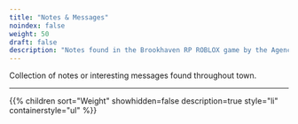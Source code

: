 ```yaml
---
title: "Notes & Messages"
noindex: false
weight: 50
draft: false
description: "Notes found in the Brookhaven RP ROBLOX game by the Agency, Mr. B, Mr. Brookhaven, Madison, and other messages."
---
```


Collection of notes or interesting messages found throughout town.

---

{{% children sort="Weight" showhidden=false description=true style="li" containerstyle="ul" %}}
